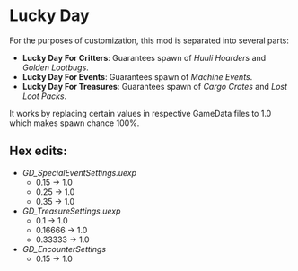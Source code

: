 # Lucky Day

For the purposes of customization, this mod is separated into several parts:
- **Lucky Day For Critters**: Guarantees spawn of *Huuli Hoarders* and *Golden Lootbugs*.
- **Lucky Day For Events**: Guarantees spawn of *Machine Events*.
- **Lucky Day For Treasures**: Guarantees spawn of *Cargo Crates* and *Lost Loot Packs*.

It works by replacing certain values in respective GameData files to 1.0 which makes spawn chance 100%.

## **Hex edits**:
- *GD_SpecialEventSettings.uexp*
  - 0.15 -> 1.0
  - 0.25 -> 1.0
  - 0.35 -> 1.0
- *GD_TreasureSettings.uexp*
  - 0.1 -> 1.0
  - 0.16666 -> 1.0
  - 0.33333 -> 1.0
- *GD_EncounterSettings*
  - 0.15 -> 1.0
